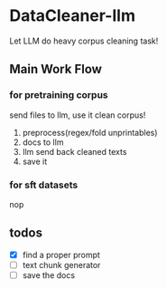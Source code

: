 # DataCleaner-llm

Let LLM do heavy corpus cleaning task!

## Main Work Flow

### for pretraining corpus

send files to llm, use it clean corpus!

1. preprocess(regex/fold unprintables)
2. docs to llm
3. llm send back cleaned texts
4. save it

### for sft datasets

nop

## todos

+ [x] find a proper prompt
+ [ ] text chunk generator
+ [ ] save the docs
